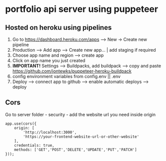# portfolio api server using puppeteer

## Hosted on heroku using pipelines

1. Go to https://dashboard.heroku.com/apps --> New -> Create new pipeline
2. Production --> Add app --> Create new app... | add staging if required
3. Choose app name and region --> create app
4. Click on app name you just created
5. **IMPORTANT!** Settings --> Buildpacks, add buildpack --> copy and paste https://github.com/jontewks/puppeteer-heroku-buildpack
6. config environment variables from config.env || .env 
7. Deploy --> connect app to github --> enable automatic deploys --> deploy

## Cors

Go to server folder - security - add the website url you need inside origin

```
app.use(cors({
    origin: [
        'http://localhost:3000', 
        'https://your-frontend-website-url-or-other-website'
    ],
    credentials: true,
    methods: ['GET','POST','DELETE','UPDATE','PUT','PATCH']
}));
```